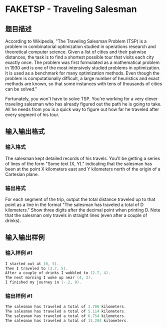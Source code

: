 # FAKETSP - Traveling Salesman

## 题目描述

According to Wikipedia, "The Traveling Salesman Problem (TSP) is a problem in combinatorial optimization studied in operations research and theoretical computer science. Given a list of cities and their pairwise distances, the task is to find a shortest possible tour that visits each city exactly once. The problem was first formulated as a mathematical problem in 1930 and is one of the most intensively studied problems in optimization. It is used as a benchmark for many optimization methods. Even though the problem is computationally difficult, a large number of heuristics and exact methods are known, so that some instances with tens of thousands of cities can be solved."

Fortunately, you won't have to solve TSP. You're working for a very clever traveling salesman who has already figured out the path he is going to take. All he needs from you is a quick way to figure out how far he traveled after every segment of his tour.

## 输入输出格式

### 输入格式

The salesman kept detailed records of his travels. You'll be getting a series of lines of the form "Some text (X, Y)." indicating that the salesman has been at the point X kilometers east and Y kilometers north of the origin of a Cartesian plane.

### 输出格式

For each segment of the trip, output the total distance traveled up to that point as a line in the format "The salesman has traveled a total of D kilometers." Show three digits after the decimal point when printing D. Note that the salesman only travels in straight lines (even after a couple of drinks).

## 输入输出样例

### 输入样例 #1

```cpp
I started out at (0, 5).
Then I traveled to (3.7, 5).
After a couple of drinks I wobbled to (2.7, 4).
The next morning I woke up near (4, 3).
I finished my journey in (-.2, 8).
```


### 输出样例 #1

```cpp
The salesman has traveled a total of 3.700 kilometers.
The salesman has traveled a total of 5.114 kilometers.
The salesman has traveled a total of 6.754 kilometers.
The salesman has traveled a total of 13.284 kilometers.
```



